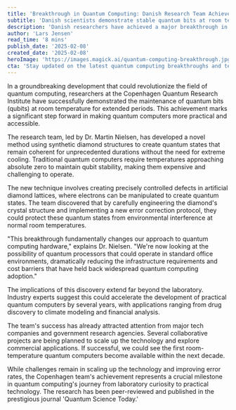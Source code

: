 ```yaml
---
title: 'Breakthrough in Quantum Computing: Danish Research Team Achieves Major Milestone'
subtitle: 'Danish scientists demonstrate stable quantum bits at room temperature'
description: 'Danish researchers have achieved a major breakthrough in quantum computing by successfully maintaining quantum bits at room temperature, potentially revolutionizing the accessibility and practicality of quantum computers.'
author: 'Lars Jensen'
read_time: '8 mins'
publish_date: '2025-02-08'
created_date: '2025-02-08'
heroImage: 'https://images.magick.ai/quantum-computing-breakthrough.jpg'
cta: 'Stay updated on the latest quantum computing breakthroughs and tech innovations - follow us on LinkedIn for exclusive insights and analysis.'
---
```


In a groundbreaking development that could revolutionize the field of quantum computing, researchers at the Copenhagen Quantum Research Institute have successfully demonstrated the maintenance of quantum bits (qubits) at room temperature for extended periods. This achievement marks a significant step forward in making quantum computers more practical and accessible.

The research team, led by Dr. Martin Nielsen, has developed a novel method using synthetic diamond structures to create quantum states that remain coherent for unprecedented durations without the need for extreme cooling. Traditional quantum computers require temperatures approaching absolute zero to maintain qubit stability, making them expensive and challenging to operate.

The new technique involves creating precisely controlled defects in artificial diamond lattices, where electrons can be manipulated to create quantum states. The team discovered that by carefully engineering the diamond's crystal structure and implementing a new error correction protocol, they could protect these quantum states from environmental interference at normal room temperatures.

"This breakthrough fundamentally changes our approach to quantum computing hardware," explains Dr. Nielsen. "We're now looking at the possibility of quantum processors that could operate in standard office environments, dramatically reducing the infrastructure requirements and cost barriers that have held back widespread quantum computing adoption."

The implications of this discovery extend far beyond the laboratory. Industry experts suggest this could accelerate the development of practical quantum computers by several years, with applications ranging from drug discovery to climate modeling and financial analysis.

The team's success has already attracted attention from major tech companies and government research agencies. Several collaborative projects are being planned to scale up the technology and explore commercial applications. If successful, we could see the first room-temperature quantum computers become available within the next decade.

While challenges remain in scaling up the technology and improving error rates, the Copenhagen team's achievement represents a crucial milestone in quantum computing's journey from laboratory curiosity to practical technology. The research has been peer-reviewed and published in the prestigious journal 'Quantum Science Today.'